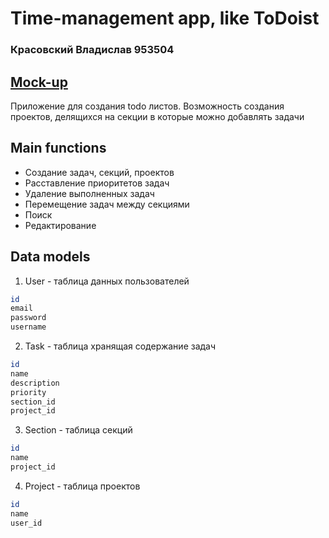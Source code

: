 # Time-management app, like ToDoist
### Красовский Владислав 953504
## [Mock-up](https://www.figma.com/file/KJNqBirOFlj0bsaA3iY1ZW/Time-Management-App?node-id=0%3A1)
Приложение для создания todo листов. Возможность создания проектов, делящихся на секции в которые можно добавлять задачи
## Main functions
- Создание задач, секций, проектов
- Расставление приоритетов задач
- Удаление выполненных задач
- Перемещение задач между секциями
- Поиск
- Редактирование
## Data models
1. User - таблица данных пользователей
```sh
id
email
password
username
```
2. Task - таблица хранящая содержание задач
```sh
id
name
description
priority
section_id
project_id
```
3. Section - таблица секций
```sh
id
name
project_id
```
4. Project - таблица проектов 
```sh
id
name
user_id
```